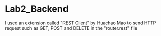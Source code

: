 # Lab2_Backend
I used an extension called "REST Client" by Huachao Mao to send HTTP request such as GET, POST and DELETE in the "router.rest" file
